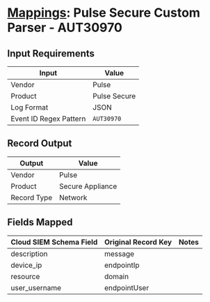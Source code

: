 # [Mappings](README.md): Pulse Secure Custom Parser - AUT30970

## Input Requirements

|Input|Value|
|-----|-----|
|Vendor|Pulse|
|Product|Pulse Secure|
|Log Format|JSON|
|Event ID Regex Pattern|`AUT30970`|

## Record Output

|Output|Value|
|------|-----|
|Vendor|Pulse|
|Product|Secure Appliance|
|Record Type|Network|

## Fields Mapped

|Cloud SIEM Schema Field|Original Record Key|Notes|
|-----------------------|-------------------|-----|
|description|message||
|device_ip|endpointIp||
|resource|domain||
|user_username|endpointUser||

